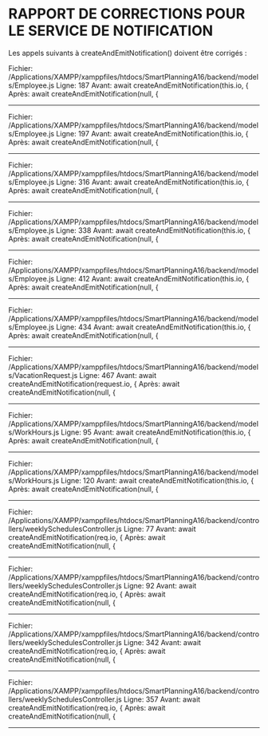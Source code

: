 # RAPPORT DE CORRECTIONS POUR LE SERVICE DE NOTIFICATION

Les appels suivants à createAndEmitNotification() doivent être corrigés :


  Fichier: /Applications/XAMPP/xamppfiles/htdocs/SmartPlanningA16/backend/models/Employee.js
  Ligne: 187
  Avant: await createAndEmitNotification(this.io, {
  Après: await createAndEmitNotification(null, {
  
---

  Fichier: /Applications/XAMPP/xamppfiles/htdocs/SmartPlanningA16/backend/models/Employee.js
  Ligne: 197
  Avant: await createAndEmitNotification(this.io, {
  Après: await createAndEmitNotification(null, {
  
---

  Fichier: /Applications/XAMPP/xamppfiles/htdocs/SmartPlanningA16/backend/models/Employee.js
  Ligne: 316
  Avant: await createAndEmitNotification(this.io, {
  Après: await createAndEmitNotification(null, {
  
---

  Fichier: /Applications/XAMPP/xamppfiles/htdocs/SmartPlanningA16/backend/models/Employee.js
  Ligne: 338
  Avant: await createAndEmitNotification(this.io, {
  Après: await createAndEmitNotification(null, {
  
---

  Fichier: /Applications/XAMPP/xamppfiles/htdocs/SmartPlanningA16/backend/models/Employee.js
  Ligne: 412
  Avant: await createAndEmitNotification(this.io, {
  Après: await createAndEmitNotification(null, {
  
---

  Fichier: /Applications/XAMPP/xamppfiles/htdocs/SmartPlanningA16/backend/models/Employee.js
  Ligne: 434
  Avant: await createAndEmitNotification(this.io, {
  Après: await createAndEmitNotification(null, {
  
---

  Fichier: /Applications/XAMPP/xamppfiles/htdocs/SmartPlanningA16/backend/models/VacationRequest.js
  Ligne: 467
  Avant: await createAndEmitNotification(request.io, {
  Après: await createAndEmitNotification(null, {
  
---

  Fichier: /Applications/XAMPP/xamppfiles/htdocs/SmartPlanningA16/backend/models/WorkHours.js
  Ligne: 95
  Avant: await createAndEmitNotification(this.io, {
  Après: await createAndEmitNotification(null, {
  
---

  Fichier: /Applications/XAMPP/xamppfiles/htdocs/SmartPlanningA16/backend/models/WorkHours.js
  Ligne: 120
  Avant: await createAndEmitNotification(this.io, {
  Après: await createAndEmitNotification(null, {
  
---

  Fichier: /Applications/XAMPP/xamppfiles/htdocs/SmartPlanningA16/backend/controllers/weeklySchedulesController.js
  Ligne: 77
  Avant: await createAndEmitNotification(req.io, {
  Après: await createAndEmitNotification(null, {
  
---

  Fichier: /Applications/XAMPP/xamppfiles/htdocs/SmartPlanningA16/backend/controllers/weeklySchedulesController.js
  Ligne: 92
  Avant: await createAndEmitNotification(req.io, {
  Après: await createAndEmitNotification(null, {
  
---

  Fichier: /Applications/XAMPP/xamppfiles/htdocs/SmartPlanningA16/backend/controllers/weeklySchedulesController.js
  Ligne: 342
  Avant: await createAndEmitNotification(req.io, {
  Après: await createAndEmitNotification(null, {
  
---

  Fichier: /Applications/XAMPP/xamppfiles/htdocs/SmartPlanningA16/backend/controllers/weeklySchedulesController.js
  Ligne: 357
  Avant: await createAndEmitNotification(req.io, {
  Après: await createAndEmitNotification(null, {
  
---
